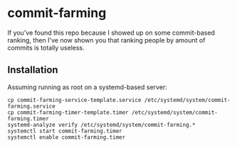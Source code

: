 # commit-farming

If you've found this repo because I showed up on some commit-based ranking, then I've now shown you that ranking people by amount of commits is totally useless.

## Installation

Assuming running as root on a systemd-based server:

```
cp commit-farming-service-template.service /etc/systemd/system/commit-farming.service
cp commit-farming-timer-template.timer /etc/systemd/system/commit-farming.timer
systemd-analyze verify /etc/systemd/system/commit-farming.*
systemctl start commit-farming.timer
systemctl enable commit-farming.timer
```
